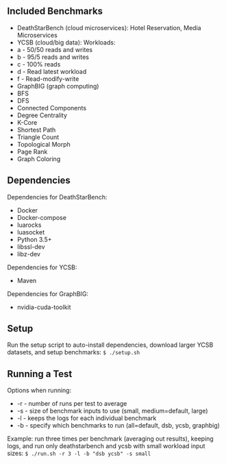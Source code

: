 ## Included Benchmarks
- DeathStarBench (cloud microservices): Hotel Reservation, Media Microservices
- YCSB (cloud/big data): Workloads:
 -  a - 50/50 reads and writes
 - b - 95/5 reads and writes
 - c - 100% reads
 - d - Read latest workload
 - f - Read-modify-write
- GraphBIG (graph computing)
 - BFS
 - DFS
 - Connected Components
 - Degree Centrality
 - K-Core
 - Shortest Path
 - Triangle Count
 - Topological Morph
 - Page Rank
 - Graph Coloring

## Dependencies
Dependencies for DeathStarBench:
- Docker
- Docker-compose
- luarocks
- luasocket
- Python 3.5+
- libssl-dev
- libz-dev

Dependencies for YCSB:
- Maven

Dependencies for GraphBIG:
- nvidia-cuda-toolkit

## Setup
Run the setup script to auto-install dependencies, download larger YCSB datasets, and setup benchmarks:
`$ ./setup.sh`

## Running a Test
Options when running:
- -r - number of runs per test to average
- -s - size of benchmark inputs to use (small, medium=default, large)
- -l - keeps the logs for each individual benchmark
- -b - specify which benchmarks to run (all=default, dsb, ycsb, graphbig)

Example: run three times per benchmark (averaging out results), keeping logs, and run only deathstarbench and ycsb with small workload input sizes:
`$ ./run.sh -r 3 -l -b "dsb ycsb" -s small `
